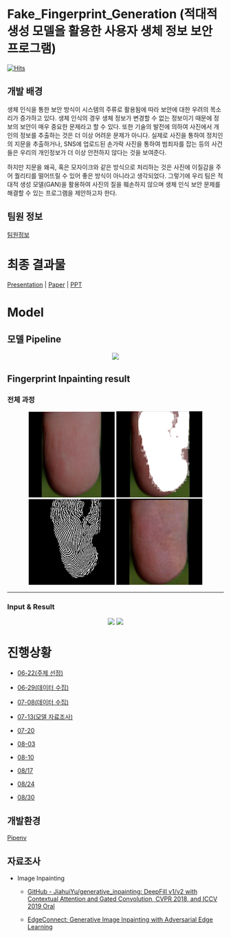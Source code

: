 # Fake_Fingerprint_Generation (적대적 생성 모델을 활용한 사용자 생체 정보 보안 프로그램) 

[![Hits](https://hits.seeyoufarm.com/api/count/incr/badge.svg?url=https%3A%2F%2Fgithub.com%2FCUAI-CAU%2FFake_Fingerprint_Generation%2Fedit%2Fmain%2FREADME.md&count_bg=%2379C83D&title_bg=%23555555&icon=&icon_color=%23E7E7E7&title=hits&edge_flat=false)](https://hits.seeyoufarm.com)

## 개발 배경

생체 인식을 통한 보안 방식이 시스템의 주류로 활용됨에 따라 보안에 대한 우려의 목소리가 증가하고 있다. 생체 인식의 경우 생체 정보가 변경할 수 없는 정보이기 때문에 정보의 보안이 매우 중요한 문제라고 할 수 있다. 또한 기술의 발전에 의하여 사진에서 개인의 정보를 추출하는 것은 더 이상 어려운 문제가 아니다. 실제로 사진을 통하여 정치인의 지문을 추출하거나, SNS에 업로드된 손가락 사진을 통하여 범죄자를 잡는 등의 사건들은 우리의 개인정보가 더 이상 안전하지 않다는 것을 보여준다.

하지만 지문을 왜곡, 혹은 모자이크와 같은 방식으로 처리하는 것은 사진에 이질감을 주어 퀄리티를 떨어뜨릴 수 있어 좋은 방식이 아니라고 생각되었다. 그렇기에 우리 팀은 적대적 생성 모델(GAN)을 활용하여 사진의 질을 훼손하지 않으며 생체 인식 보안 문제를 해결할 수 있는 프로그램을 제안하고자 한다. 

## 팀원 정보

[팀원정보](https://github.com/CUAI-CAU/Fake_Fingerprint_Generation/tree/main/MD/팀원정보.md)


# 최종 결과물

[Presentation](https://github.com/CUAI-CAU/Fake_Fingerprint_Generation/tree/main/Final/presentation.mp4) | [Paper](https://github.com/CUAI-CAU/Fake_Fingerprint_Generation/tree/main/Final/FakeFingerPrintGeneration_paper.docx) | [PPT](https://github.com/CUAI-CAU/Fake_Fingerprint_Generation/tree/main/Final/CUAI-최종-발표.pptx)

# Model

## 모델 Pipeline

<p align="center">
  <img width="250" src="https://user-images.githubusercontent.com/58729081/131458134-82cb4e80-e63a-4282-8191-2b1e8b29253d.png">
</p>

## Fingerprint Inpainting result

### 전체 과정
<p align="center">
  <img width="200" src="./edge-connect/examples/Fingerprint/Inpaint_ori.png">
  <img width="200" src="./edge-connect/examples/Fingerprint/Inpaint_mask.png">
  <img width="200" src="./edge-connect/examples/Fingerprint/Inpaint_edge.png">
  <img width="200" src="./edge-connect/examples/Fingerprint/Inpaint_result.png">
</p>

---------------------------------------------------------------------------------
### Input & Result
<p align="center">
  <img width="350" src="./holdmyhand/input_revised.png">
  <img width="350" src="./holdmyhand/result_revised.png">
</p>  


# 진행상황

- [06-22(주제 선정)](https://github.com/CUAI-CAU/Fake_Fingerprint_Generation/tree/main/MD/06-22.md)

- [06-29(데이터 수집)](https://github.com/CUAI-CAU/Fake_Fingerprint_Generation/tree/main/MD/06-29.md)

- [07-08(데이터 수집)](https://github.com/CUAI-CAU/Fake_Fingerprint_Generation/tree/main/MD/07-08.md)

- [07-13(모델 자료조사)](https://github.com/CUAI-CAU/Fake_Fingerprint_Generation/tree/main/MD/07-13.md)

- [07-20](https://github.com/CUAI-CAU/Fake_Fingerprint_Generation/tree/main/MD/07-20.md)

- [08-03](https://github.com/CUAI-CAU/Fake_Fingerprint_Generation/tree/main/MD/08-03.md)

- [08-10](https://github.com/CUAI-CAU/Fake_Fingerprint_Generation/tree/main/MD/08-10.md)

- [08/17](https://github.com/CUAI-CAU/Fake_Fingerprint_Generation/tree/main/MD/08-17.md)

- [08/24](https://github.com/CUAI-CAU/Fake_Fingerprint_Generation/tree/main/MD/08-24.md)

- [08/30](https://github.com/CUAI-CAU/Fake_Fingerprint_Generation/tree/main/MD/08-30.md)


## 개발환경

[Pipenv](https://www.notion.so/Pipenv-1d539437a3194e5892f0e53d400ca3ae)

## 자료조사

- Image Inpainting

    - [GitHub - JiahuiYu/generative_inpainting: DeepFill v1/v2 with Contextual Attention and Gated Convolution, CVPR 2018, and ICCV 2019 Oral](https://github.com/JiahuiYu/generative_inpainting)

    - [EdgeConnect: Generative Image Inpainting with Adversarial Edge Learning](https://github.com/knazeri/edge-connect)
